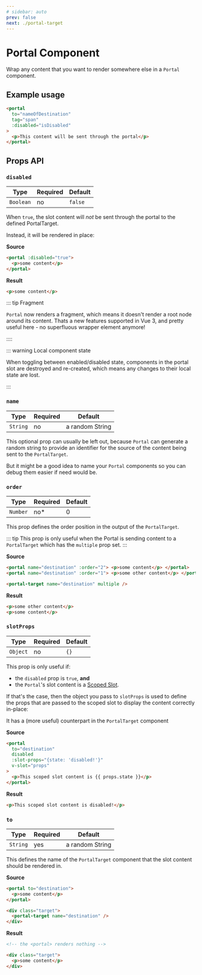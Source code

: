 ```yaml
---
# sidebar: auto
prev: false
next: ./portal-target
---
```


# Portal Component

Wrap any content that you want to render somewhere else in a `Portal` component.

## Example usage

```html
<portal
  to="nameOfDestination"
  tag="span"
  :disabled="isDisabled"
>
  <p>This content will be sent through the portal</p>
</portal>
```

## Props API

### `disabled`

| Type      | Required | Default |
| --------- | -------- | ------- |
| `Boolean` | no       | `false` |

When `true`, the slot content will _not_ be sent through the portal to the defined PortalTarget.

Instead, it will be rendered in place:

**Source**

<!-- prettier-ignore -->
```html
<portal :disabled="true">
  <p>some content</p> 
</portal>
```

**Result**

<!-- prettier-ignore -->
```html
<p>some content</p>
```

::: tip Fragment

`Portal` now renders a fragment, which means it doesn't render a root node around its content. Thats a new features supported in Vue 3, and pretty useful here - no superfluous wrapper element anymore!

::::

::: warning Local component state
 
 When toggling between enabled/disabled state, components in the portal slot are destroyed and re-created, which means any changes to their local state are lost.

:::
### `name`

| Type     | Required | Default         |
| -------- | -------- | --------------- |
| `String` | no       | a random String |

This optional prop can usually be left out, because `Portal` can generate a random string to provide an identifier for the source of the content being sent to the `PortalTarget`.

But it might be a good idea to name your `Portal` components so you can debug them easier if need would be.

### `order`

| Type     | Required | Default |
| -------- | -------- | ------- |
| `Number` | no\*     | 0       |

This prop defines the order position in the output of the `PortalTarget`.

::: tip
This prop is only useful when the Portal is sending content to a `PortalTarget` which has the `multiple` prop set.
:::

**Source**

<!-- prettier-ignore -->
```html
<portal name="destination" :order="2"> <p>some content</p> </portal>
<portal name="destination" :order="1"> <p>some other content</p> </portal>

<portal-target name="destination" multiple />
```

**Result**

<!-- prettier-ignore -->
```html
<p>some other content</p>
<p>some content</p>
```

### `slotProps`

| Type     | Required | Default |
| -------- | -------- | ------- |
| `Object` | no       | `{}`    |

This prop is only useful if:

- the `disabled` prop is `true`, **and**
- the `Portal`'s slot content is a [Scoped Slot](https://vuejs.org/v2/guide/components.html#Scoped-Slots).

If that's the case, then the object you pass to `slotProps` is used to define the props that are passed to the scoped slot to display the content correctly in-place:

It has a (more useful) counterpart in the `PortalTarget` component

**Source**

<!-- prettier-ignore -->
```html
<portal 
  to="destination"
  disabled
  :slot-props="{state: 'disabled!'}"
  v-slot="props"
>
  <p>This scoped slot content is {{ props.state }}</p>
</portal>
```

**Result**

<!-- prettier-ignore -->
```html
<p>This scoped slot content is disabled!</p>
```

### `to`

| Type     | Required  | Default         |
| -------- | --------- | --------------- |
| `String` | yes       | a random String |

This defines the name of the `PortalTarget` component that the slot content should be rendered in.

**Source**

<!-- prettier-ignore -->
```html
<portal to="destination">
  <p>some content</p>
</portal>

<div class="target">
  <portal-target name="destination" />
</div>
```

**Result**

<!-- prettier-ignore -->
```html
<!-- the <portal> renders nothing -->

<div class="target">
  <p>some content</p>
</div>
```

